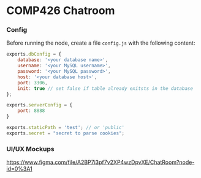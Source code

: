 # COMP426 Chatroom

### Config

Before running the node, create a file `config.js` with the following content:

```js
exports.dbConfig = {
    database: '<your database name>',
    username: '<your MySQL username>',
    password: '<your MySQL password>',
    host: '<your database host>',
    port: 3306,
    init: true // set false if table already exitsts in the database
};

exports.serverConfig = {
    port: 8888
}

exports.staticPath = 'test'; // or 'public'
exports.secret = "secret to parse cookies";
```



### UI/UX Mockups

https://www.figma.com/file/A2BP7i3pf7v2XP4wzDpvXE/ChatRoom?node-id=0%3A1